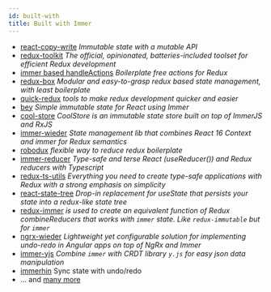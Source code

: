 ```yaml
---
id: built-with
title: Built with Immer
---
```


<center>
<div data-ea-publisher="immerjs" data-ea-type="image" class="horizontal bordered"></div>
</center>

- [react-copy-write](https://github.com/aweary/react-copy-write) _Immutable state with a mutable API_
- [redux-toolkit](https://github.com/reduxjs/redux-toolkit) _The official, opinionated, batteries-included toolset for efficient Redux development_
- [immer based handleActions](https://gist.github.com/kitze/fb65f527803a93fb2803ce79a792fff8) _Boilerplate free actions for Redux_
- [redux-box](https://github.com/anish000kumar/redux-box) _Modular and easy-to-grasp redux based state management, with least boilerplate_
- [quick-redux](https://github.com/jeffreyyoung/quick-redux) _tools to make redux development quicker and easier_
- [bey](https://github.com/jamiebuilds/bey) _Simple immutable state for React using Immer_
- [cool-store](https://github.com/Maxvien/cool-store) _CoolStore is an immutable state store built on top of ImmerJS and RxJS_
- [immer-wieder](https://github.com/drcmda/immer-wieder#readme) _State management lib that combines React 16 Context and immer for Redux semantics_
- [robodux](https://github.com/neurosnap/robodux) _flexible way to reduce redux boilerplate_
- [immer-reducer](https://github.com/epeli/immer-reducer) _Type-safe and terse React (useReducer()) and Redux reducers with Typescript_
- [redux-ts-utils](https://github.com/knpwrs/redux-ts-utils) _Everything you need to create type-safe applications with Redux with a strong emphasis on simplicity_
- [react-state-tree](https://github.com/suchipi/react-state-tree) _Drop-in replacement for useState that persists your state into a redux-like state tree_
- [redux-immer](https://github.com/salvoravida/redux-immer) _is used to create an equivalent function of Redux combineReducers that works with `immer` state. Like `redux-immutable` but for `immer`_
- [ngrx-wieder](https://github.com/nilsmehlhorn/ngrx-wieder) _Lightweight yet configurable solution for implementing undo-redo in Angular apps on top of NgRx and Immer_
- [immer-yjs](https://github.com/sep2/immer-yjs) _Combine `immer` with CRDT library `y.js` for easy json data manipulation_
- [immerhin](https://github.com/webstudio-is/immerhin) Sync state with undo/redo
- ... and [many more](https://www.npmjs.com/browse/depended/immer)
